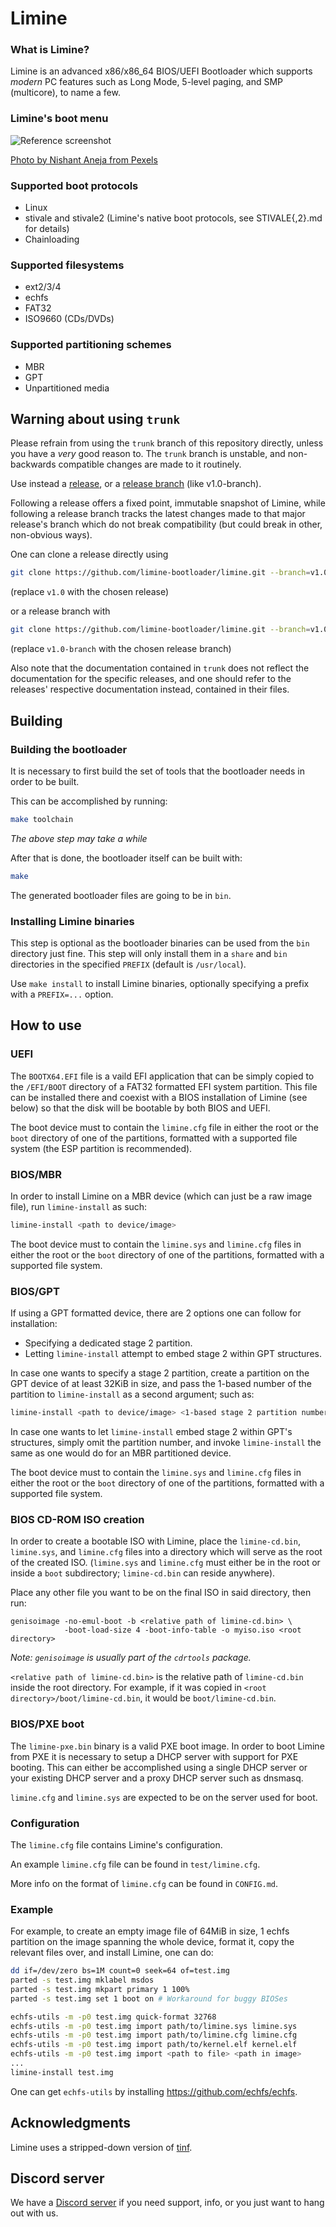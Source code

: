 # Limine

### What is Limine?

Limine is an advanced x86/x86_64 BIOS/UEFI Bootloader which supports *modern* PC features
such as Long Mode, 5-level paging, and SMP (multicore), to name a few.

### Limine's boot menu

![Reference screenshot](/screenshot.png?raw=true "Reference screenshot")

[Photo by Nishant Aneja from Pexels](https://www.pexels.com/photo/close-up-photo-of-waterdrops-on-glass-2527248/)

### Supported boot protocols
* Linux
* stivale and stivale2 (Limine's native boot protocols, see STIVALE{,2}.md for details)
* Chainloading

### Supported filesystems
* ext2/3/4
* echfs
* FAT32
* ISO9660 (CDs/DVDs)

### Supported partitioning schemes
* MBR
* GPT
* Unpartitioned media

## Warning about using `trunk`

Please refrain from using the `trunk` branch of this repository directly, unless
you have a *very* good reason to.
The `trunk` branch is unstable, and non-backwards compatible changes are made to it
routinely.

Use instead a [release](https://github.com/limine-bootloader/limine/releases), or a [release branch](https://github.com/limine-bootloader/limine/branches) (like v1.0-branch).

Following a release offers a fixed point, immutable snapshot of Limine, while following a release branch tracks the latest changes made to that major release's branch which do not break compatibility (but could break in other, non-obvious ways).

One can clone a release directly using
```bash
git clone https://github.com/limine-bootloader/limine.git --branch=v1.0
```
(replace `v1.0` with the chosen release)

or a release branch with
```bash
git clone https://github.com/limine-bootloader/limine.git --branch=v1.0-branch
```
(replace `v1.0-branch` with the chosen release branch)

Also note that the documentation contained in `trunk` does not reflect the
documentation for the specific releases, and one should refer to the releases'
respective documentation instead, contained in their files.

## Building

### Building the bootloader
It is necessary to first build the set of tools that the bootloader needs
in order to be built.

This can be accomplished by running:
```bash
make toolchain
```
*The above step may take a while*

After that is done, the bootloader itself can be built with:
```bash
make
```

The generated bootloader files are going to be in `bin`.

### Installing Limine binaries
This step is optional as the bootloader binaries can be used from the `bin`
directory just fine. This step will only install them in a `share` and `bin`
directories in the specified `PREFIX` (default is `/usr/local`).

Use `make install` to install Limine binaries, optionally specifying a prefix with a
`PREFIX=...` option.

## How to use

### UEFI
The `BOOTX64.EFI` file is a vaild EFI application that can be simply copied to the
`/EFI/BOOT` directory of a FAT32 formatted EFI system partition. This file can be
installed there and coexist with a BIOS installation of Limine (see below) so that
the disk will be bootable by both BIOS and UEFI.

The boot device must to contain the `limine.cfg` file in
either the root or the `boot` directory of one of the partitions, formatted
with a supported file system (the ESP partition is recommended).

### BIOS/MBR
In order to install Limine on a MBR device (which can just be a raw image file),
run `limine-install` as such:

```bash
limine-install <path to device/image>
```

The boot device must to contain the `limine.sys` and `limine.cfg` files in
either the root or the `boot` directory of one of the partitions, formatted
with a supported file system.

### BIOS/GPT
If using a GPT formatted device, there are 2 options one can follow for installation:
* Specifying a dedicated stage 2 partition.
* Letting `limine-install` attempt to embed stage 2 within GPT structures.

In case one wants to specify a stage 2 partition, create a partition on the GPT
device of at least 32KiB in size, and pass the 1-based number of the partition
to `limine-install` as a second argument; such as:

```bash
limine-install <path to device/image> <1-based stage 2 partition number>
```

In case one wants to let `limine-install` embed stage 2 within GPT's structures,
simply omit the partition number, and invoke `limine-install` the same as one would
do for an MBR partitioned device.

The boot device must to contain the `limine.sys` and `limine.cfg` files in
either the root or the `boot` directory of one of the partitions, formatted
with a supported file system.

### BIOS CD-ROM ISO creation
In order to create a bootable ISO with Limine, place the `limine-cd.bin`,
`limine.sys`, and `limine.cfg` files into a directory which will serve as the root
of the created ISO.
(`limine.sys` and `limine.cfg` must either be in the root or inside a `boot`
subdirectory; `limine-cd.bin` can reside anywhere).

Place any other file you want to be on the final ISO in said directory, then run:
```
genisoimage -no-emul-boot -b <relative path of limine-cd.bin> \
            -boot-load-size 4 -boot-info-table -o myiso.iso <root directory>
```

*Note: `genisoimage` is usually part of the `cdrtools` package.*

`<relative path of limine-cd.bin>` is the relative path of `limine-cd.bin` inside
the root directory.
For example, if it was copied in `<root directory>/boot/limine-cd.bin`, it would be
`boot/limine-cd.bin`.

### BIOS/PXE boot
The `limine-pxe.bin` binary is a valid PXE boot image.
In order to boot Limine from PXE it is necessary to setup a DHCP server with
support for PXE booting. This can either be accomplished using a single DHCP server
or your existing DHCP server and a proxy DHCP server such as dnsmasq.

`limine.cfg` and `limine.sys` are expected to be on the server used for boot.

### Configuration
The `limine.cfg` file contains Limine's configuration.

An example `limine.cfg` file can be found in `test/limine.cfg`.

More info on the format of `limine.cfg` can be found in `CONFIG.md`.

### Example
For example, to create an empty image file of 64MiB in size, 1 echfs partition
on the image spanning the whole device, format it, copy the relevant files over,
and install Limine, one can do:

```bash
dd if=/dev/zero bs=1M count=0 seek=64 of=test.img
parted -s test.img mklabel msdos
parted -s test.img mkpart primary 1 100%
parted -s test.img set 1 boot on # Workaround for buggy BIOSes

echfs-utils -m -p0 test.img quick-format 32768
echfs-utils -m -p0 test.img import path/to/limine.sys limine.sys
echfs-utils -m -p0 test.img import path/to/limine.cfg limine.cfg
echfs-utils -m -p0 test.img import path/to/kernel.elf kernel.elf
echfs-utils -m -p0 test.img import <path to file> <path in image>
...
limine-install test.img
```

One can get `echfs-utils` by installing https://github.com/echfs/echfs.

## Acknowledgments
Limine uses a stripped-down version of [tinf](https://github.com/jibsen/tinf).

## Discord server
We have a [Discord server](https://discord.gg/QEeZMz4) if you need support, info, or
you just want to hang out with us.
